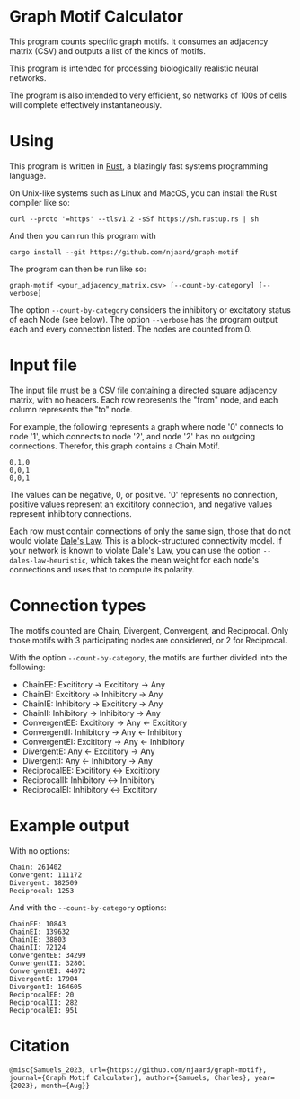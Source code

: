 # Graph Motif Calculator

This program counts specific graph motifs. It consumes an adjacency
matrix (CSV) and outputs a list of the kinds of motifs.

This program is intended for processing biologically realistic neural networks.

The program is also intended to very efficient, so networks of 100s
of cells will complete effectively instantaneously.

# Using
This program is written in [Rust](https://www.rust-lang.org/), a blazingly fast systems programming
language.

On Unix-like systems such as Linux and MacOS, you can install the Rust compiler like so:

```
curl --proto '=https' --tlsv1.2 -sSf https://sh.rustup.rs | sh
```

And then you can run this program with

```cargo install --git https://github.com/njaard/graph-motif```

The program can then be run like so:

```
graph-motif <your_adjacency_matrix.csv> [--count-by-category] [--verbose]
```

The option `--count-by-category` considers the inhibitory or excitatory status
of each Node (see below). The option `--verbose` has the program output
each and every connection listed. The nodes are counted from 0.


# Input file
The input file must be a CSV file containing a directed square adjacency matrix, with no headers.
Each row represents the "from" node, and each column represents the "to" node.

For example, the following represents a graph where
node '0' connects to node '1', which connects to node '2', and
node '2' has no outgoing connections. Therefor, this graph contains a
Chain Motif.

```csv
0,1,0
0,0,1
0,0,1
```

The values can be negative, 0, or positive. '0' represents
no connection, positive values represent an excititory connection,
and negative values represent inhibitory connections.

Each row must contain connections of only the same sign, those that
do not would violate [Dale's Law](https://en.wikipedia.org/wiki/Dale%27s_principle).
This is a block-structured connectivity model. If your network is known to violate
Dale's Law, you can use the option `--dales-law-heuristic`, which takes the mean
weight for each node's connections and uses that to compute its polarity.

# Connection types
The motifs counted are Chain, Divergent, Convergent, and Reciprocal. Only
those motifs with 3 participating nodes are considered, or 2 for Reciprocal.

With the option `--count-by-category`, the motifs are further divided into
the following:

 * ChainEE: Excititory -> Excititory -> Any
 * ChainEI: Excititory -> Inhibitory -> Any
 * ChainIE: Inhibitory -> Excititory -> Any
 * ChainII: Inhibitory -> Inhibitory -> Any
 * ConvergentEE: Excititory -> Any <- Excititory
 * ConvergentII: Inhibitory -> Any <- Inhibitory
 * ConvergentEI: Excititory -> Any <- Inhibitory
 * DivergentE: Any <- Excititory -> Any
 * DivergentI: Any <- Inhibitory -> Any
 * ReciprocalEE: Excititory <-> Excititory
 * ReciprocalII: Inhibitory <-> Inhibitory
 * ReciprocalEI: Inhibitory <-> Excititory

# Example output

With no options:

```
Chain: 261402
Convergent: 111172
Divergent: 182509
Reciprocal: 1253
```

And with the `--count-by-category` options:

```
ChainEE: 10843
ChainEI: 139632
ChainIE: 38803
ChainII: 72124
ConvergentEE: 34299
ConvergentII: 32801
ConvergentEI: 44072
DivergentE: 17904
DivergentI: 164605
ReciprocalEE: 20
ReciprocalII: 282
ReciprocalEI: 951
```

# Citation

```
@misc{Samuels_2023, url={https://github.com/njaard/graph-motif}, journal={Graph Motif Calculator}, author={Samuels, Charles}, year={2023}, month={Aug}}
```
